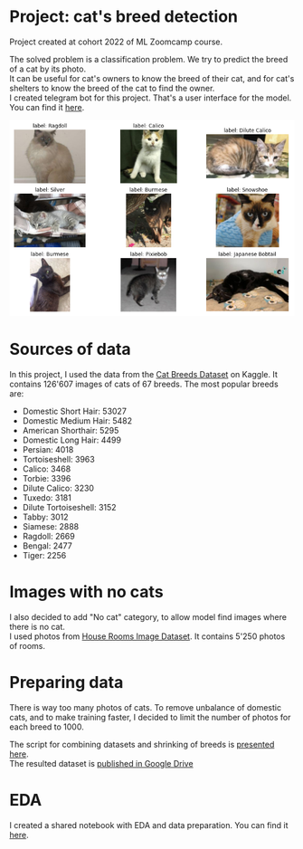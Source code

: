 # Project: cat's breed detection
Project created at cohort 2022 of ML Zoomcamp course.

The solved problem is a classification problem. We try to predict the breed of a cat by its photo.  
It can be useful for cat's owners to know the breed of their cat, and for cat's shelters to know the breed of the cat to find the owner.  
I created telegram bot for this project. That's a user interface for the model. You can find it [here](https://t.me/cat_breed_detection_bot).  

![image](/static/example_breeds.png)

# Sources of data
In this project, I used the data from the [Cat Breeds Dataset](https://www.kaggle.com/datasets/ma7555/cat-breeds-dataset) on Kaggle.
It contains 126'607 images of cats of 67 breeds.
The most popular breeds are:
- Domestic Short Hair: 53027
- Domestic Medium Hair: 5482
- American Shorthair: 5295
- Domestic Long Hair: 4499
- Persian: 4018
- Tortoiseshell: 3963
- Calico: 3468
- Torbie: 3396
- Dilute Calico: 3230
- Tuxedo: 3181
- Dilute Tortoiseshell: 3152
- Tabby: 3012
- Siamese: 2888
- Ragdoll: 2669
- Bengal: 2477
- Tiger: 2256

# Images with no cats
I also decided to add "No cat" category, to allow model find images where there is no cat.    
I used photos from [House Rooms Image Dataset](https://www.kaggle.com/datasets/robinreni/house-rooms-image-dataset). It contains 5'250 photos of rooms.  


# Preparing data

There is way too many photos of cats. To remove unbalance of domestic cats, and to make training faster, I decided to limit the number of photos for each breed to 1000.
  
The script for combining datasets and shrinking of breeds is [presented here](/scripts/prepare_dataset.py).  
The resulted dataset is [published in Google Drive](https://drive.google.com/file/d/1Csr2tC8SZDd___rIibFnI58sXaSkjHMr/view?usp=share_link)

# EDA
I created a shared notebook with EDA and data preparation. You can find it [here](https://www.kaggle.com/alexeykuznetsov/eda-and-data-preparation).


